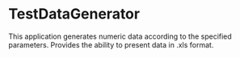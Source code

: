 # TestDataGenerator
This application generates numeric data according to the specified parameters. 
Provides the ability to present data in .xls format.
